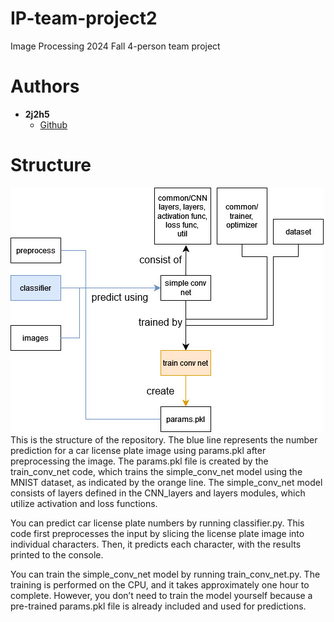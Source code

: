 # IP-team-project2
Image Processing 2024 Fall 4-person team project 

# Authors
- **2j2h5**
    - [Github](https://github.com/2j2h5)

# Structure
![Structure](./images/structure.jpg)
This is the structure of the repository. The blue line represents the number prediction for a car license plate image using params.pkl after preprocessing the image. The params.pkl file is created by the train_conv_net code, which trains the simple_conv_net model using the MNIST dataset, as indicated by the orange line. The simple_conv_net model consists of layers defined in the CNN_layers and layers modules, which utilize activation and loss functions.

You can predict car license plate numbers by running classifier.py. This code first preprocesses the input by slicing the license plate image into individual characters. Then, it predicts each character, with the results printed to the console.

You can train the simple_conv_net model by running train_conv_net.py. The training is performed on the CPU, and it takes approximately one hour to complete. However, you don’t need to train the model yourself because a pre-trained params.pkl file is already included and used for predictions.